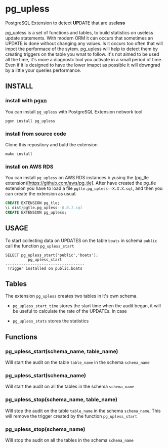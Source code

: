 # pg_upless
PostgreSQL Extension to detect **UP**DATE that are use**less**

pg_upless is a set of functions and tables, to build statistics on useless update statements. With modern ORM it can occurs that sometimes an UPDATE is done without changing any values. Is it occurs too often that will impct the performace of the sytem. pg_upless will help to detect them by creating triggers on the table you wnat to follow. It's not aimed to be used all the time, it's more a diagnostc tool you activate in a small period of time. Even if it is designed to have the lower imapct as possible it will downgrad by a little your queries performance.

## INSTALL

### install with [pgxn](https://pgxn.org/)

You can install `pg_upless` with PostgreSQL Extension network tool

```
pgxn install pg_upless
```

### install from source code

Clone this repository and buld the extension

```
make install
```

### install on AWS RDS

You can install `pg_upless` on AWS RDS instances b yusing the (pg_tle extension)[https://github.com/aws/pg_tle]. After have created the pg_tle extension you have to load a file `pgtle.pg_upless--X.X.X.sql`, and then you can create the extension as usual.

```sql
CREATE EXTENSION pg_tle;
\i dist/pgtle.pg_upless--0.0.1.sql
CREATE EXTENSION pg_upless;
```

## USAGE

To start collecting data on UPDATES on the table `boats` in schema `public` call the function `pg_upless_start`

```
SELECT pg_upless_start('public','boats');
          pg_upless_start          
-----------------------------------
 Trigger installed on public.boats
```


## Tables

The extension `pg_upless` creates two tables in it's own schema.

* `pg_upless_start_time` stores the start time when the audit began, it will be useful to calculate the rate of the UPDATEs. In case

* `pg_upless_stats` stores the statistics
  
## Functions

### pg_upless_start(schema_name, table_name)

Will start the audit on the table `table_name` in the schema `schema_name`

### pg_upless_start(schema_name)

Will start the audit on all the tables in the schema `schema_name`

### pg_upless_stop(schema_name, table_name)

Will stop the audit on the table `table_name` in the schema `schema_name`. This will remove the trigger created by the function `pg_upless_start`

### pg_upless_stop(schema_name)

Will stop the audit on all the tables in the schema `schema_name`

